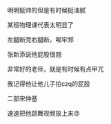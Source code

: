<p class="MsoNormal">明明挺帅的但是有时候挺油腻</p><p class="MsoNormal">某班物理课代表太明显了</p><p class="MsoNormal"><span class="GramE">左腿断完右腿</span>断，唉牢郑</p><p class="MsoNormal">张新添说他屁股很翘</p><p class="MsoNormal">非常好的老师，就是有时候有点甲亢</p><p class="MsoNormal">我记得他让他儿子拍<span class="SpellE"><span lang="EN-US">czq</span></span>的屁股</p><p class="MsoNormal">二部<span class="GramE">宋仲基</span></p><p class="MsoNormal">速速把他跳舞视频放上来<span class="Emoji"><span lang="EN-US">😡</span></span></p><p class="MsoNormal"><span lang="EN-US">
<o:p> </o:p>
</span></p>